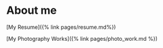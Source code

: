 # About me

[My Resume]({% link pages/resume.md%})

[My Photography Works]({% link pages/photo_work.md %})
